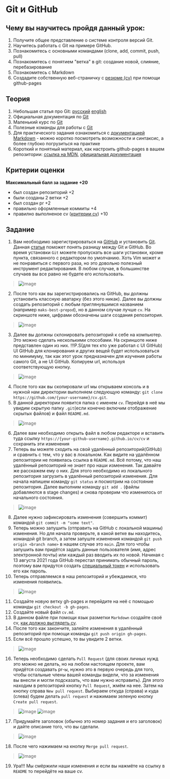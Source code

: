 # Git и GitHub
## Чему вы научитесь пройдя данный урок:
1. Получите общее представление о системе контроля версий Git.
2. Научитесь работать с Git на примере GitHub.
3. Познакомитесь c основными командами (clone, add, commit, push, pull)
4. Познакомитесь c понятием "ветка" в git: создание новой, слияние, перебазирование
5. Познакомитесь с Markdown
6. Создадите собственную веб-страничку c [резюме (cv)](CV.md) при помощи github-pages

## Теория 
1. Небольшая статья про Git: [руccкий](https://proglib.io/p/git-for-half-an-hour) [english](https://tutorialzine.com/2016/06/learn-git-in-30-minutes)
2. Официальная документация по [Git](https://git-scm.com/book/ru/v2)
3. Маленький курс по [Git](https://githowto.com/ru)
4. Полезные команды для работы с [Git](https://htmlacademy.ru/blog/boost/tools/useful-commands-for-working-with-git)
5. Для практического задания ознакомиться с [документацией Markdown](https://guides.github.com/features/mastering-markdown/) - можно коротко посмотреть возможности и синтаксис, а более глубоко погрузиться на практике
6. Короткий и понятный материал, как настроить github-pages в вашем репозитории: [ссылка на MDN](https://developer.mozilla.org/ru/docs/Learn/Common_questions/Using_Github_pages#%D0%B7%D0%B0%D0%B3%D1%80%D1%83%D0%B7%D0%BA%D0%B0_%D1%84%D0%B0%D0%B9%D0%BB%D0%BE%D0%B2_%D0%BD%D0%B0_github), [официальная документация](https://pages.github.com/)

## Критерии оценки

**Максимальный балл за задание +20**

- был создан репозиторий +2
- были созданы 2 ветки +2
- был создан pr +2
- правильно оформленные коммиты +4
- правилно выполненое cv ([критерии cv](CV.md)) +10

## Задание
1. Вам необходимо зарегистрироваться на [GitHub](https://github.com/) и установить [Git](https://git-scm.com/). Данная [статья](https://tproger.ru/translations/difference-between-git-and-github/) поможет понять разницу между Git и GitHub. Во время установки `Git` можете пропускать все шаги установки, кроме пункта, связанного с редактором по умолчанию. Хоть Vim может и не понравиться с первого раза, но это довольно полезный инструмент редактирования. В любом случае, в большинстве случаев вы все равно не будете его использовать.
>![image](https://user-images.githubusercontent.com/42416592/131731680-cbb078a2-0fe6-460c-8111-f0ac4702746a.png)
2. После того как вы зарегистрировались на GitHub, вы должны установить классную аватарку (без этого никак). Далее вы должны создать репозиторий с любым приглянувшимся названием (например `maks-best-prepod`), но в данном случае лучше `cv`. На скриншоте ниже, цифрами обозначены шаги создания репозитория.
>![image](https://user-images.githubusercontent.com/42416592/131885374-45368a72-7994-4bae-94c2-b27e4b61baa7.png)
3. Далее вы должны склонировать репозиторий к себе на компьютер. Это можно сделать несколькими способами. На скриншоте ниже представлен один из них. !!!P.S(для тех кто уже работал с UI GitHub) UI GitHub для клонирования и других вещей будет использоваться по минимуму, так как этот урок предназначен для изучения работы самого Git, а не UI GitHub. Копируем url, используя соответствующую кнопку.
>![image](https://user-images.githubusercontent.com/42416592/131886963-ca1702ad-ffd3-4c4e-95e2-2db6a49baece.png)
4. После того как вы скопировали url мы открываем консоль и в нужной нам директории выполняем следующую команду: `git clone https://github.com/{your-username}/cv.git`. 
5. В данной директории появится папка с именем `cv`. Перейдя в неё мы увидим скрытую папку `.git`(если конечно включим отображение скрытых файлов) и файл `README.md`.
>![image](https://user-images.githubusercontent.com/42416592/131736911-918d4914-0ca9-40ec-8b85-df6631c801fd.png)
6. Далее вам необходимо открыть файл в любом редакторе и вставить туда ссылку `https://{your-github-username}.github.io/cv/cv` и сохранить эти изменения
7. Теперь вы можете сходить на свой удалённый репозиторий(GitHub) и сравнить с тем, что у вас в локальном. Как видите на удалённом репозитории не появилась ссылка в `README.md`. Всё потому, что наш удалённый репозиторий не знает про наши изменения. Так давайте же расскажем ему о них. Для этого необходимо из локального репозитория загрузить в удалённый репозиторий изменения. Для начала напишем команду `git status` и посмотрим на состояние репозитория. Далее выполним команду `git add .` (файлы добавляются в stage changes) и снова проверим что изменилось от начального состояния.
>![image](https://user-images.githubusercontent.com/42416592/131888089-1c46da51-74aa-4cf2-85e3-b4402d1493ff.png)
8. Далее нужно зафиксировать изменения (совершить коммит) командой `git commit -m "some text"`.
9. Теперь можно запушить (отправить на GitHub с локальной машины) изменения. Но для начала проверьте, в какой ветке вы находитесь, командой git branch, а затем запуште изменения командой `git push origin <branch name>` в нашем случае это `main`. Для того чтобы запушить вам придётся задать данные пользователя (имя, адрес электронной почты) или каждый раз вводить их по новой. Начиная с 13 августа 2021 года GitHub перестал принимать обычный пароль, поэтому вам придутся создать [специальный токен](https://docs.github.com/en/github/authenticating-to-github/keeping-your-account-and-data-secure/creating-a-personal-access-token) и использовать его как пароль. 
10. Теперь отправляемся в наш репозиторий и убеждаемся, что изменения появились.
>![image](https://user-images.githubusercontent.com/42416592/131888548-a5deaa23-c6b0-4bdc-93bf-681ebd772e37.png)
11. Создайте новую ветку gh-pages и перейдите на неё с помощью команды `git checkout -b gh-pages`.
12. Создайте новый файл `cv.md`.
13. В данном файле при помощи язык разметки `Markdown` создайте своё cv, [как должно выглядеть cv](CV.md).
14. После того как закончите, залейте изменения в удалённый репозиторий при помощи команды `git push origin gh-pages`.
15. Если всё прошло успешно, то вы увидите 2 ветки.
>![image](https://user-images.githubusercontent.com/42416592/131748884-115f47b7-8975-4eca-8b29-eb26f90aa32d.png)
16. Теперь необходимо сделать `Pull Request` (для своих личных нужд это можно не делать, но на любом настоящем проекте, вам придётся создавать pr-ы, нужно это в первую очередь для того, чтобы остальные члены вашей команды видели, что за изменения вы внесли и могли подсказать, что вам нужно исправить). Для этого находим в репозиторий кнопку `Pull Request`, жмём на нее. Затем на кнопку справа `New pull request`. Выбираем откуда (справа) и куда (слева) будем делать `pull request` и нажимаем зеленую кнопку `Create pull request`.
>![image](https://user-images.githubusercontent.com/42416592/131890751-887c3734-b1c8-4c4b-84e4-5d6b86d3f7fe.png)
>![image](https://user-images.githubusercontent.com/42416592/131891015-d66459cc-5d9a-42cb-8911-af81e9002900.png)
17. Придумайте заголовок (обычно это номер задания и его заголовок) и дайте описание того, что вы сделали.
>![image](https://user-images.githubusercontent.com/42416592/131891173-403b8808-f023-4e2d-8120-971be6358662.png)
18. После чего нажимаем на кнопку `Merge pull request`.
>![image](https://user-images.githubusercontent.com/42416592/131891300-f6dd64d2-277b-446f-9e11-472ec027971c.png)
19. Ура!!! Мы смёржили наши изменения и если вы нажмёте на ссылку в `README` то перейдёте на ваше cv.

